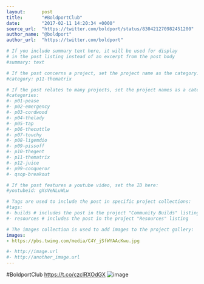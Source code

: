 ```yaml
---
layout:      post
title:       "#BoldportClub"
date:        "2017-02-11 14:20:34 +0000"
source_url:  "https://twitter.com/boldport/status/830421270982451200"
author_name: "@boldport"
author_url:  "https://twitter.com/boldport"

# If you include summary text here, it will be used for display
# in the post listing instead of an excerpt from the post body
#summary: text

# If the post concerns a project, set the project name as the category:
#category: p11-thematrix

# If the post relates to many projects, set the project names as a categories array:
#categories:
#- p01-pease
#- p02-emergency
#- p03-cordwood
#- p04-thelady
#- p05-tap
#- p06-thecuttle
#- p07-touchy
#- p08-ligemdio
#- p09-pissoff
#- p10-thegent
#- p11-thematrix
#- p12-juice
#- p99-conqueror
#- qsop-breakout

# If the post features a youtube video, set the ID here:
#youtubeid: gXsVeNLuWLw

# Tags are used to include the post in specific project collections:
#tags:
#- builds # includes the post in the project "Community Builds" listing
#- resources # includes the post in the project "Resources" listing

# The images collection is used to add images to the project gallery:
images:
- https://pbs.twimg.com/media/C4Y_jSfWYAAcKwu.jpg

#- http://image.url
#- http://another_image.url
---
```


#BoldportClub https://t.co/czclRXOdGX
![image](https://pbs.twimg.com/media/C4Y_jSfWYAAcKwu.jpg)


